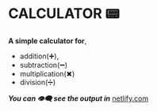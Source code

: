 # CALCULATOR 📟

**A simple calculator for**, 
+ addition(➕), 
+  subtraction(➖)
+   multiplication(✖)
+    division(➗)
 
 _***You can 👁️‍🗨️ see the output in***_ [netlify.com](https://a-simple-calculator-day15-by-arun.netlify.app/)
